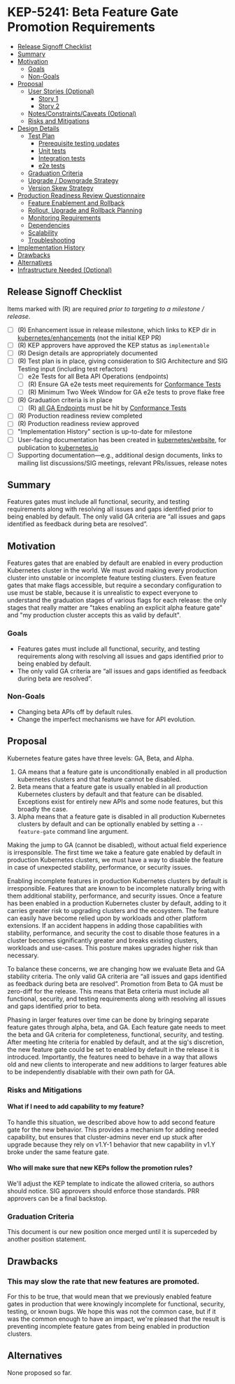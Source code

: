 <!--
**Note:** When your KEP is complete, all of these comment blocks should be removed.

To get started with this template:

- [ ] **Pick a hosting SIG.**
  Make sure that the problem space is something the SIG is interested in taking
  up. KEPs should not be checked in without a sponsoring SIG.
- [ ] **Create an issue in kubernetes/enhancements**
  When filing an enhancement tracking issue, please make sure to complete all
  fields in that template. One of the fields asks for a link to the KEP. You
  can leave that blank until this KEP is filed, and then go back to the
  enhancement and add the link.
- [ ] **Make a copy of this template directory.**
  Copy this template into the owning SIG's directory and name it
  `NNNN-short-descriptive-title`, where `NNNN` is the issue number (with no
  leading-zero padding) assigned to your enhancement above.
- [ ] **Fill out as much of the kep.yaml file as you can.**
  At minimum, you should fill in the "Title", "Authors", "Owning-sig",
  "Status", and date-related fields.
- [ ] **Fill out this file as best you can.**
  At minimum, you should fill in the "Summary" and "Motivation" sections.
  These should be easy if you've preflighted the idea of the KEP with the
  appropriate SIG(s).
- [ ] **Create a PR for this KEP.**
  Assign it to people in the SIG who are sponsoring this process.
- [ ] **Merge early and iterate.**
  Avoid getting hung up on specific details and instead aim to get the goals of
  the KEP clarified and merged quickly. The best way to do this is to just
  start with the high-level sections and fill out details incrementally in
  subsequent PRs.

Just because a KEP is merged does not mean it is complete or approved. Any KEP
marked as `provisional` is a working document and subject to change. You can
denote sections that are under active debate as follows:

```
<<[UNRESOLVED optional short context or usernames ]>>
Stuff that is being argued.
<<[/UNRESOLVED]>>
```

When editing KEPS, aim for tightly-scoped, single-topic PRs to keep discussions
focused. If you disagree with what is already in a document, open a new PR
with suggested changes.

One KEP corresponds to one "feature" or "enhancement" for its whole lifecycle.
You do not need a new KEP to move from beta to GA, for example. If
new details emerge that belong in the KEP, edit the KEP. Once a feature has become
"implemented", major changes should get new KEPs.

The canonical place for the latest set of instructions (and the likely source
of this file) is [here](/keps/NNNN-kep-template/README.md).

**Note:** Any PRs to move a KEP to `implementable`, or significant changes once
it is marked `implementable`, must be approved by each of the KEP approvers.
If none of those approvers are still appropriate, then changes to that list
should be approved by the remaining approvers and/or the owning SIG (or
SIG Architecture for cross-cutting KEPs).
-->
# KEP-5241: Beta Feature Gate Promotion Requirements

<!--
This is the title of your KEP. Keep it short, simple, and descriptive. A good
title can help communicate what the KEP is and should be considered as part of
any review.
-->

<!--
A table of contents is helpful for quickly jumping to sections of a KEP and for
highlighting any additional information provided beyond the standard KEP
template.

Ensure the TOC is wrapped with
  <code>&lt;!-- toc --&rt;&lt;!-- /toc --&rt;</code>
tags, and then generate with `hack/update-toc.sh`.
-->

<!-- toc -->
- [Release Signoff Checklist](#release-signoff-checklist)
- [Summary](#summary)
- [Motivation](#motivation)
  - [Goals](#goals)
  - [Non-Goals](#non-goals)
- [Proposal](#proposal)
  - [User Stories (Optional)](#user-stories-optional)
    - [Story 1](#story-1)
    - [Story 2](#story-2)
  - [Notes/Constraints/Caveats (Optional)](#notesconstraintscaveats-optional)
  - [Risks and Mitigations](#risks-and-mitigations)
- [Design Details](#design-details)
  - [Test Plan](#test-plan)
      - [Prerequisite testing updates](#prerequisite-testing-updates)
      - [Unit tests](#unit-tests)
      - [Integration tests](#integration-tests)
      - [e2e tests](#e2e-tests)
  - [Graduation Criteria](#graduation-criteria)
  - [Upgrade / Downgrade Strategy](#upgrade--downgrade-strategy)
  - [Version Skew Strategy](#version-skew-strategy)
- [Production Readiness Review Questionnaire](#production-readiness-review-questionnaire)
  - [Feature Enablement and Rollback](#feature-enablement-and-rollback)
  - [Rollout, Upgrade and Rollback Planning](#rollout-upgrade-and-rollback-planning)
  - [Monitoring Requirements](#monitoring-requirements)
  - [Dependencies](#dependencies)
  - [Scalability](#scalability)
  - [Troubleshooting](#troubleshooting)
- [Implementation History](#implementation-history)
- [Drawbacks](#drawbacks)
- [Alternatives](#alternatives)
- [Infrastructure Needed (Optional)](#infrastructure-needed-optional)
<!-- /toc -->

## Release Signoff Checklist

<!--
**ACTION REQUIRED:** In order to merge code into a release, there must be an
issue in [kubernetes/enhancements] referencing this KEP and targeting a release
milestone **before the [Enhancement Freeze](https://git.k8s.io/sig-release/releases)
of the targeted release**.

For enhancements that make changes to code or processes/procedures in core
Kubernetes—i.e., [kubernetes/kubernetes], we require the following Release
Signoff checklist to be completed.

Check these off as they are completed for the Release Team to track. These
checklist items _must_ be updated for the enhancement to be released.
-->

Items marked with (R) are required *prior to targeting to a milestone / release*.

- [ ] (R) Enhancement issue in release milestone, which links to KEP dir in [kubernetes/enhancements] (not the initial KEP PR)
- [ ] (R) KEP approvers have approved the KEP status as `implementable`
- [ ] (R) Design details are appropriately documented
- [ ] (R) Test plan is in place, giving consideration to SIG Architecture and SIG Testing input (including test refactors)
  - [ ] e2e Tests for all Beta API Operations (endpoints)
  - [ ] (R) Ensure GA e2e tests meet requirements for [Conformance Tests](https://github.com/kubernetes/community/blob/master/contributors/devel/sig-architecture/conformance-tests.md) 
  - [ ] (R) Minimum Two Week Window for GA e2e tests to prove flake free
- [ ] (R) Graduation criteria is in place
  - [ ] (R) [all GA Endpoints](https://github.com/kubernetes/community/pull/1806) must be hit by [Conformance Tests](https://github.com/kubernetes/community/blob/master/contributors/devel/sig-architecture/conformance-tests.md) 
- [ ] (R) Production readiness review completed
- [ ] (R) Production readiness review approved
- [ ] "Implementation History" section is up-to-date for milestone
- [ ] User-facing documentation has been created in [kubernetes/website], for publication to [kubernetes.io]
- [ ] Supporting documentation—e.g., additional design documents, links to mailing list discussions/SIG meetings, relevant PRs/issues, release notes

<!--
**Note:** This checklist is iterative and should be reviewed and updated every time this enhancement is being considered for a milestone.
-->

[kubernetes.io]: https://kubernetes.io/
[kubernetes/enhancements]: https://git.k8s.io/enhancements
[kubernetes/kubernetes]: https://git.k8s.io/kubernetes
[kubernetes/website]: https://git.k8s.io/website

## Summary

Features gates must include all functional, security, and testing requirements along with
resolving all issues and gaps identified prior to being enabled by default.
The only valid GA criteria are “all issues and gaps identified as feedback during beta are resolved”.

## Motivation

Features gates that are enabled by default are enabled in every production Kubernetes cluster in the world.
We must avoid making every production cluster into unstable or incomplete feature testing clusters.
Even feature gates that make flags accessible, but require a secondary configuration to use must be
stable, because it is unrealistic to expect everyone to understand the graduation stages of various flags
for each release: the only stages that really matter are "takes enabling an explicit alpha feature gate"
and "my production cluster accepts this as valid by default".

### Goals

* Features gates must include all functional, security, and testing requirements along with
  resolving all issues and gaps identified prior to being enabled by default.
* The only valid GA criteria are “all issues and gaps identified as feedback during beta are resolved”.

### Non-Goals

* Changing beta APIs off by default rules.
* Change the imperfect mechanisms we have for API evolution.

## Proposal

Kubernetes feature gates have three levels: GA, Beta, and Alpha.
1. GA means that a feature gate is unconditionally enabled in all production kubernetes clusters and
   that feature cannot be disabled.
2. Beta means that a feature gate is usually enabled in all production Kubernetes clusters by default
   and that feature can be disabled.
   Exceptions exist for entirely new APIs and some node features, but this broadly the case.
3. Alpha means that a feature gate is disabled in all production Kubernetes clusters by default and
   can be optionally enabled by setting a `--feature-gate` command line argument.

Making the jump to GA (cannot be disabled), without actual field experience is irresponsible.
The first time we take a feature gate enabled by default in production Kubernetes clusters, we must
have a way to disable the feature in case of unexpected stability, performance, or security issues.

Enabling incomplete features in production Kubernetes clusters by default is irresponsible.
Features that are known to be incomplete naturally bring with them additional stability, performance, and security issues.
Once a feature has been enabled in a production Kubernetes cluster by default, adding to it carries
greater risk to upgrading clusters and the ecosystem.
The feature can easily have become relied upon by workloads and other platform extensions.
If an accident happens in adding those capabilities with stability, performance, and security the
cost to disable those features in a cluster becomes significantly greater and breaks existing
clusters, workloads and use-cases.
This posture makes upgrades higher risk than necessary.

To balance these concerns, we are changing how we evaluate Beta and GA stability criteria.
The only valid GA criteria are “all issues and gaps identified as feedback during beta are resolved”.
Promotion from Beta to GA must be zero-diff for the release.
This means that Beta criteria must include all functional, security, and testing requirements along
with resolving all issues and gaps identified prior to beta.

Phasing in larger features over time can be done by bringing separate feature gates through alpha, beta, and GA.
Each feature gate needs to meet the beta and GA criteria for completeness, functional, security, and testing.
After meeting hte criteria for enabled by default, and at the sig's discretion, the new feature gate could be 
set to enabled by default in the release it is introduced.
Importantly, the features need to behave in a way that allows old and new clients to interoperate and new additions
to larger features able to be independently disablable with their own path for GA.

### Risks and Mitigations

#### What if I need to add capability to my feature?
To handle this situation, we described above how to add second feature gate for the new behavior.
This provides a mechanism for adding needed capability, but ensures that
cluster-admins never end up stuck after upgrade because they rely on v1.Y-1 behavior that new capability
in v1.Y broke under the same feature gate.

#### Who will make sure that new KEPs follow the promotion rules?
We'll adjust the KEP template to indicate the allowed criteria, so authors should notice.
SIG approvers should enforce those standards.
PRR approvers can be a final backstop.

### Graduation Criteria

This document is our new position once merged until it is superceded by another position statement.

## Drawbacks

### This may slow the rate that new features are promoted.
For this to be true, that would mean that we previously enabled feature gates in production that were knowingly
incomplete for functional, security, testing, or known bugs.
We hope this was not the common case, but if it was the common enough to have an impact, we're pleased that
the result is preventing incomplete feature gates from being enabled in production clusters.

## Alternatives

None proposed so far.

